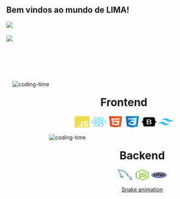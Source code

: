 ## Bem vindos ao mundo de LIMA!

<div>
  
  <img  height="180em" src="https://github-readme-stats.vercel.app/api?username=LIMA-O-LIMAO&show_icons=true&theme=dark&include_all_commits=true&count_private=true"/>

</div>
<br>
  <img align="left" height="180em" src="https://github-readme-stats.vercel.app/api/top-langs/?username=LIMA-O-LIMAO&layout=compact&langs_count=16&theme=dark"/>

  <br>
  <br>
  <br>
  <br>
  <br>
  <br>
<div  align="center"> 
  <div style="display: inline_block"><br>
    <img align="left" height="250" alt="coding-time" src="code.gif">
    <h1 align="center">Frontend</h1>
    <img align="center" height="30" width="40" alt="js-icon"  src="https://raw.githubusercontent.com/devicons/devicon/master/icons/javascript/javascript-plain.svg">
    <img align="center" height="30" width="40" alt="react-icon" src="https://raw.githubusercontent.com/devicons/devicon/master/icons/react/react-original.svg">
    <img align="center" height="30" width="40" alt="html-icon" src="https://raw.githubusercontent.com/devicons/devicon/master/icons/html5/html5-original.svg">
    <img align="center" height="30" width="40" alt="css-icon" src="https://raw.githubusercontent.com/devicons/devicon/master/icons/css3/css3-original.svg">
    <img align="center" height="30" width="40" alt="js-icon"  src="https://raw.githubusercontent.com/devicons/devicon/master/icons/bootstrap/bootstrap-plain.svg"> 
    <img align="center" height="30" width="40" alt="js-icon"  src="https://raw.githubusercontent.com/devicons/devicon/master/icons/tailwindcss/tailwindcss-plain.svg"> 

  

   </div>
   <div  align="center"> 
  <div style="display: inline_block"><br>
    <img align="left" height="250" alt="coding-time" src="code.gif">
    <h1 align="center">Backend</h1>
    <img align="center" height="30" width="40" alt="react-icon" src="https://raw.githubusercontent.com/devicons/devicon/master/icons/mysql/mysql-original.svg">
    <img align="center" height="30" width="40" alt="html-icon" src="https://raw.githubusercontent.com/devicons/devicon/master/icons/nodejs/nodejs-original.svg">
    <img align="center" height="30" width="40" alt="css-icon" src="https://raw.githubusercontent.com/devicons/devicon/master/icons/php/php-original.svg">

  

   </div>
    
  
  
</div>
  
[Snake animation](https://github.com/LIMA-O-LIMAO/LIMA-O-LIMAO/blob/output/github-contribution-grid-snake.svg)
